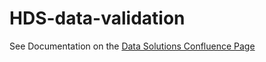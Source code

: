 # HDS-data-validation

See Documentation on the [Data Solutions Confluence Page]([url](https://hdsdigital.atlassian.net/wiki/x/6wDLawE))
